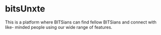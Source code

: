 # bitsUnxte

This is a platform where BITSians can find fellow BITSians and connect with like- minded people using our wide range of features. 
